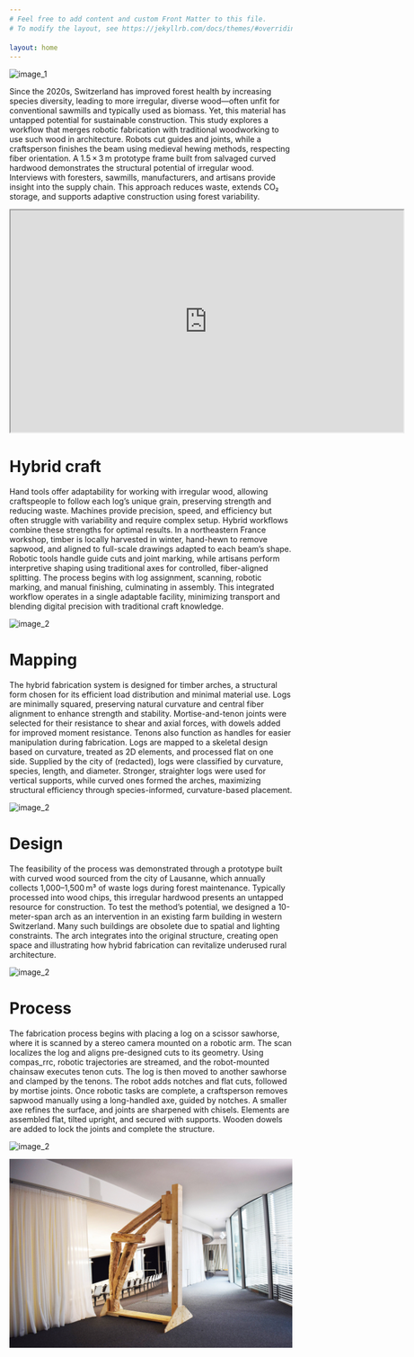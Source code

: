 ```yaml
---
# Feel free to add content and custom Front Matter to this file.
# To modify the layout, see https://jekyllrb.com/docs/themes/#overriding-theme-defaults

layout: home
---
```


![image_1](images/image_1.jpg)

Since the 2020s, Switzerland has improved forest health by increasing species diversity, leading to more irregular, diverse wood—often unfit for conventional sawmills and typically used as biomass. Yet, this material has untapped potential for sustainable construction. This study explores a workflow that merges robotic fabrication with traditional woodworking to use such wood in architecture. Robots cut guides and joints, while a craftsperson finishes the beam using medieval hewing methods, respecting fiber orientation. A 1.5 × 3 m prototype frame built from salvaged curved hardwood demonstrates the structural potential of irregular wood. Interviews with foresters, sawmills, manufacturers, and artisans provide insight into the supply chain. This approach reduces waste, extends CO₂ storage, and supports adaptive construction using forest variability.

<iframe src="https://drive.google.com/file/d/1GJAwb9l1tsli4FAJ_MSe_cKw0PoKcR8e/preview" width="700" height="395" allow="autoplay"></iframe>

<br>

# Hybrid craft

Hand tools offer adaptability for working with irregular wood, allowing craftspeople to follow each log’s unique grain, preserving strength and reducing waste. Machines provide precision, speed, and efficiency but often struggle with variability and require complex setup. Hybrid workflows combine these strengths for optimal results. In a northeastern France workshop, timber is locally harvested in winter, hand-hewn to remove sapwood, and aligned to full-scale drawings adapted to each beam’s shape. Robotic tools handle guide cuts and joint marking, while artisans perform interpretive shaping using traditional axes for controlled, fiber-aligned splitting. The process begins with log assignment, scanning, robotic marking, and manual finishing, culminating in assembly. This integrated workflow operates in a single adaptable facility, minimizing transport and blending digital precision with traditional craft knowledge. 

![image_2](images/image_2.jpg)

# Mapping

The hybrid fabrication system is designed for timber arches, a structural form chosen for its efficient load distribution and minimal material use. Logs are minimally squared, preserving natural curvature and central fiber alignment to enhance strength and stability. Mortise-and-tenon joints were selected for their resistance to shear and axial forces, with dowels added for improved moment resistance. Tenons also function as handles for easier manipulation during fabrication. Logs are mapped to a skeletal design based on curvature, treated as 2D elements, and processed flat on one side. Supplied by the city of (redacted), logs were classified by curvature, species, length, and diameter. Stronger, straighter logs were used for vertical supports, while curved ones formed the arches, maximizing structural efficiency through species-informed, curvature-based placement.

![image_2](images/image_3.jpg)

# Design

The feasibility of the process was demonstrated through a prototype built with curved wood sourced from the city of Lausanne, which annually collects 1,000–1,500 m³ of waste logs during forest maintenance. Typically processed into wood chips, this irregular hardwood presents an untapped resource for construction. To test the method’s potential, we designed a 10-meter-span arch as an intervention in an existing farm building in western Switzerland. Many such buildings are obsolete due to spatial and lighting constraints. The arch integrates into the original structure, creating open space and illustrating how hybrid fabrication can revitalize underused rural architecture.

![image_2](images/image_4.jpg)

# Process

The fabrication process begins with placing a log on a scissor sawhorse, where it is scanned by a stereo camera mounted on a robotic arm. The scan localizes the log and aligns pre-designed cuts to its geometry. Using compas_rrc, robotic trajectories are streamed, and the robot-mounted chainsaw executes tenon cuts. The log is then moved to another sawhorse and clamped by the tenons. The robot adds notches and flat cuts, followed by mortise joints. Once robotic tasks are complete, a craftsperson removes sapwood manually using a long-handled axe, guided by notches. A smaller axe refines the surface, and joints are sharpened with chisels. Elements are assembled flat, tilted upright, and secured with supports. Wooden dowels are added to lock the joints and complete the structure.

![image_2](images/image_5.jpg)


![image_2](images/image_6.jpg)
